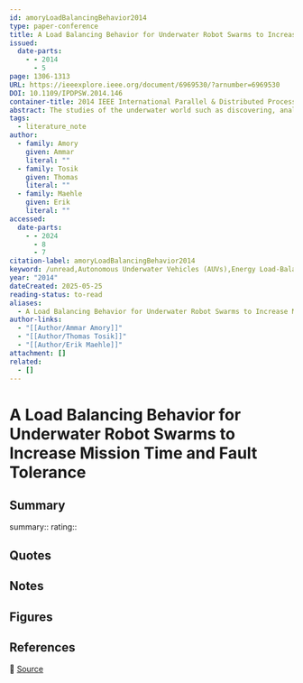```yaml
---
id: amoryLoadBalancingBehavior2014
type: paper-conference
title: A Load Balancing Behavior for Underwater Robot Swarms to Increase Mission Time and Fault Tolerance
issued:
  date-parts:
    - - 2014
      - 5
page: 1306-1313
URL: https://ieeexplore.ieee.org/document/6969530/?arnumber=6969530
DOI: 10.1109/IPDPSW.2014.146
container-title: 2014 IEEE International Parallel & Distributed Processing Symposium Workshops
abstract: The studies of the underwater world such as discovering, analysing and monitoring are still a complex challenge for marine scientists. Autonomous Underwater Vehicles (AUVs) are considered an appropriate solution for these objectives. The usage of AUVs in a swarm formation will increase the number of possible applications in research of the underwater world. Particularly in the field of environmental monitoring a swarm based approach could increase the efficiency of a task by parallelization, inherent redundancy and fault-tolerance. Our approach prolongs the overall mission time by a load-balancing behavior for a swarm of AUVs with consideration of energy and fault-tolerance. In general, the load-balancing behavior divides the swarm into two layers. The first one stays at the surface and saves its energy by limiting it motions and measurements. The other one submerges and performs the monitoring task. After that, an exchange between layers will be performed when one submerged AUV has a low energy level or becomes faulty, e.g. by damaged hardware parts like erroneous pressure sensors. Furthermore, this paper will be supported with a simulation of the proposed behavior.
tags:
  - literature_note
author:
  - family: Amory
    given: Ammar
    literal: ""
  - family: Tosik
    given: Thomas
    literal: ""
  - family: Maehle
    given: Erik
    literal: ""
accessed:
  date-parts:
    - - 2024
      - 8
      - 7
citation-label: amoryLoadBalancingBehavior2014
keyword: /unread,Autonomous Underwater Vehicles (AUVs),Energy Load-Balancing,Fault tolerance,Fault tolerant systems,Fault-Tolerance,Global Positioning System,Robot kinematics,Robot sensing systems,Swarm
year: "2014"
dateCreated: 2025-05-25
reading-status: to-read
aliases:
  - A Load Balancing Behavior for Underwater Robot Swarms to Increase Mission Time and Fault Tolerance
author-links:
  - "[[Author/Ammar Amory]]"
  - "[[Author/Thomas Tosik]]"
  - "[[Author/Erik Maehle]]"
attachment: []
related:
  - []
---
```


# A Load Balancing Behavior for Underwater Robot Swarms to Increase Mission Time and Fault Tolerance

## Summary
summary::
rating::

## Quotes

## Notes

## Figures

## References

🔗 [Source](https://ieeexplore.ieee.org/document/6969530/?arnumber=6969530)

